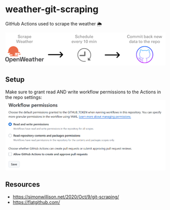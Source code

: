 # weather-git-scraping

GitHub Actions used to scrape the weather️ 🌦️

![workflow.png](img/workflow.png)

## Setup

Make sure to grant read AND write workflow permissions to the Actions in the repo settings:
![alt text](img/actions-permissions.png)

## Resources

- https://simonwillison.net/2020/Oct/9/git-scraping/
- https://flatgithub.com/